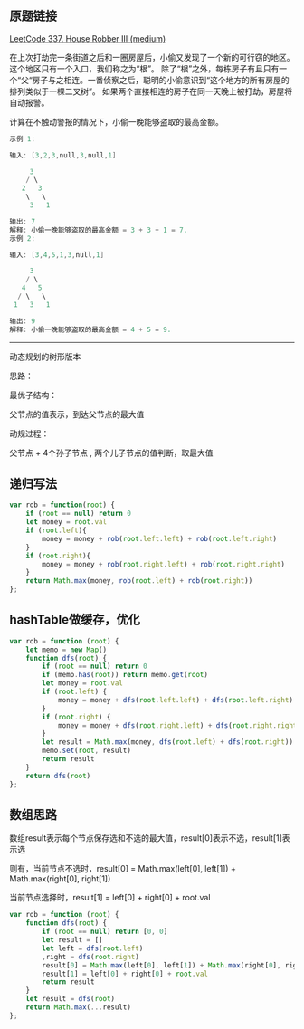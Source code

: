 ## 原题链接

[LeetCode 337. House Robber III (medium)](https://leetcode-cn.com/problems/house-robber-iii/)

在上次打劫完一条街道之后和一圈房屋后，小偷又发现了一个新的可行窃的地区。这个地区只有一个入口，我们称之为“根”。 除了“根”之外，每栋房子有且只有一个“父“房子与之相连。一番侦察之后，聪明的小偷意识到“这个地方的所有房屋的排列类似于一棵二叉树”。 如果两个直接相连的房子在同一天晚上被打劫，房屋将自动报警。

计算在不触动警报的情况下，小偷一晚能够盗取的最高金额。

```cpp
示例 1:

输入: [3,2,3,null,3,null,1]

     3
    / \
   2   3
    \   \
     3   1

输出: 7
解释: 小偷一晚能够盗取的最高金额 = 3 + 3 + 1 = 7.
示例 2:

输入: [3,4,5,1,3,null,1]

     3
    / \
   4   5
  / \   \
 1   3   1

输出: 9
解释: 小偷一晚能够盗取的最高金额 = 4 + 5 = 9.
```


---

动态规划的树形版本

思路：

最优子结构：

父节点的值表示，到达父节点的最大值

动规过程：

父节点 + 4个孙子节点 , 两个儿子节点的值判断，取最大值

## 递归写法

```javascript
var rob = function(root) {
    if (root == null) return 0
    let money = root.val
    if (root.left){
        money = money + rob(root.left.left) + rob(root.left.right)
    }
    if (root.right){
        money = money + rob(root.right.left) + rob(root.right.right)
    }
    return Math.max(money, rob(root.left) + rob(root.right))
};
```

## hashTable做缓存，优化

```javascript
var rob = function (root) {
    let memo = new Map()
    function dfs(root) {
        if (root == null) return 0
        if (memo.has(root)) return memo.get(root)
        let money = root.val
        if (root.left) {
            money = money + dfs(root.left.left) + dfs(root.left.right)
        }
        if (root.right) {
            money = money + dfs(root.right.left) + dfs(root.right.right)
        }
        let result = Math.max(money, dfs(root.left) + dfs(root.right))
        memo.set(root, result)
        return result
    }
    return dfs(root)
};
```

## 数组思路

数组result表示每个节点保存选和不选的最大值，result[0]表示不选，result[1]表示选

则有，当前节点不选时，result[0] = Math.max(left[0], left[1]) +  Math.max(right[0], right[1])

当前节点选择时，result[1] = left[0] + right[0] + root.val

```javascript
var rob = function (root) {
    function dfs(root) {
        if (root == null) return [0, 0]
        let result = []
        let left = dfs(root.left)
        ,right = dfs(root.right)
        result[0] = Math.max(left[0], left[1]) + Math.max(right[0], right[1])
        result[1] = left[0] + right[0] + root.val
        return result
    }
    let result = dfs(root)
    return Math.max(...result)
};
```
